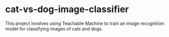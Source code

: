 # cat-vs-dog-image-classifier
This project involves using Teachable Machine to train an image recognition model for classifying images of cats and dogs.
